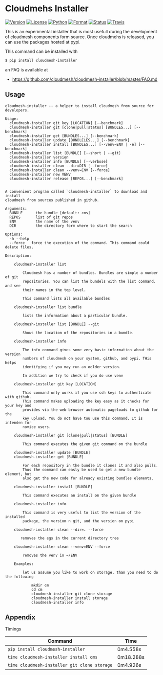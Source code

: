 # Cloudmehs Installer 

[![Version](https://img.shields.io/pypi/v/cloudmesh-installer.svg)](https://pypi.python.org/pypi/cloudmesh-installer)
[![License](https://img.shields.io/badge/License-Apache%202.0-blue.svg)](https://github.com/cloudmesh/cloudmesh-installer/blob/master/LICENSE)
[![Python](https://img.shields.io/pypi/pyversions/cloudmesh-installer.svg)](https://pypi.python.org/pypi/cloudmesh-installer)
[![Format](https://img.shields.io/pypi/format/cloudmesh-installer.svg)](https://pypi.python.org/pypi/cloudmesh-installer)
[![Status](https://img.shields.io/pypi/status/cloudmesh-installer.svg)](https://pypi.python.org/pypi/cloudmesh-installer)
[![Travis](https://travis-ci.com/cloudmesh/cloudmesh-installer.svg?branch=master)](https://travis-ci.com/cloudmesh/cloudmesh-installer)

This is an experimental installer that is most usefull during the development of
cloudmesh components form source. Once cloudmehs is released, you can use the
packages hosted at pypi.

This command can be installed with 

```bash
$ pip install cloudmesh-installer
```

an FAQ is available at

* <https://github.com/cloudmesh/cloudmesh-installer/blob/master/FAQ.md>

## Usage

```
cloudmesh-installer -- a helper to install cloudmesh from source for developers.

Usage:
  cloudmesh-installer git key [LOCATION] [--benchmark]
  cloudmesh-installer git [clone|pull|status] [BUNDLES...] [--benchmark]
  cloudmesh-installer get [BUNDLES...] [--benchmark]
  cloudmesh-installer update [BUNDLELES...] [--benchmark]
  cloudmesh-installer install [BUNDLES...] [--venv=ENV | -e] [--benchmark]
  cloudmesh-installer list [BUNDLE] [--short | --git]
  cloudmesh-installer version
  cloudmesh-installer info [BUNDLE] [--verbose]
  cloudmesh-installer clean --dir=DIR [--force]
  cloudmesh-installer clean --venv=ENV [--force]
  cloudmesh-installer new VENV
  cloudmesh-installer release [REPOS...] [--benchmark]


A convenient program called `cloudmesh-installer` to download and install
cloudmesh from sources published in github.

Arguments:
  BUNDLE      the bundle [default: cms]
  REPOS       list of git repos
  ENV         the name of the venv
  DIR         the directory form where to start the search

Options:
  -h --help
  --force   force the execution of the command. This command could delete files.

Description:

    cloudmesh-installer list

        Cloudmesh has a number of bundles. Bundles are simple a number of git
        repositories. You can list the bundels with the list command. and see
        their names in the top level.

        This command lists all available bundles

    cloudmesh-installer list bundle

        lists the information about a particular bundle.

    cloudmesh-installer list [BUNDLE] --git

        Shows the location of the repositories in a bundle.

    cloudmesh-installer info

        The info command gives some very basic information about the version
        numbers of cloudmesh on your system, github, and pypi. THis helps
        identifying if you may run an odlder version.

        In addition we try to check if you do use venv

    cloudmesh-installer git key [LOCATION]

        This command only works if you use ssh keys to authenticate with github.
        This command makes uploading the key easy as it checks for your key and
        provides via the web browser automatic pageloads to github for the
        key upload. You do not have tou use this command. It is intenden for
        novice users.

    cloudmesh-installer git [clone|pull|status] [BUNDLE]

        This command executes the given git command on the bundle

    cloudmesh-installer update [BUNDLE]
    cloudmesh-installer get [BUNDLE]

        For each repository in the bundle it clones it and also pulls.
        Thus the command can easly be used to get a new bundle element, but
        also get the new code for already existing bundles elements.

    cloudmesh-installer install [BUNDLE]

        This command executes an install on the given bundle

    cloudmesh-installer info

        This command is very useful to list the version of the installed
        package, the version n git, and the version on pypi

    cloudmesh-installer clean --dir=. --force

       removes the egs in the current directory tree

    cloudmesh-installer clean --venv=ENV --force

        removes the venv in ~/ENV

    Examples:

        let us assume you like to work on storage, than you need to do the following

            mkdir cm
            cd cm
            cloudmesh-installer git clone storage
            cloudmesh-installer install storage
            cloudmesh-installer info
```

## Appendix

Timings

| Command | Time |
| --- | --- |
| `pip install cloudmesh-installer` | 	0m4.558s |
| `time cloudmesh-installer install cms`| 0m18.288s |
| `time cloudmesh-installer git clone storage` | 	0m4.926s |


